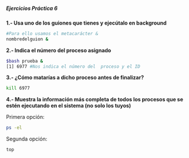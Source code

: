 ##### Ejercicios Práctica 6

**1.- Usa uno de los guiones que tienes y ejecútalo en background**

```bash
#Para ello usamos el metacarácter &
nombredelguion &
```

**2.- Indica el número del proceso asignado**

```bash
$bash prueba &
[1] 6977 #Nos indica el número del  proceso y el ID
```

**3.- ¿Cómo matarías a dicho proceso antes de finalizar?**

```bash
kill 6977
```

**4.- Muestra la información más completa de todos los procesos que se estén ejecutando en el sistema (no solo los tuyos)**

Primera opción: 

```bash
ps -el
```

Segunda opción: 

```bash
top
```

